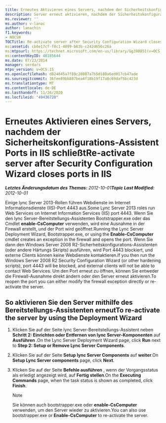 ```yaml
---
title: Erneutes Aktivieren eines Servers, nachdem der Sicherheitskonfigurations-Assistent Ports in IIS schließt
description: Server erneut aktivieren, nachdem der Sicherheitskonfigurations-Assistent die Ports in IIS geschlossen hat.
ms.reviewer: ''
ms.author: v-lanac
author: lanachin
f1.keywords:
- NOCSH
TOCTitle: Re-activate server after Security Configuration Wizard closes ports in IIS
ms:assetid: cb8e17cf-f8c1-4099-b63b-c242d656c26a
ms:mtpsurl: https://technet.microsoft.com/en-us/library/Gg398851(v=OCS.15)
ms:contentKeyID: 48185644
ms.date: 07/23/2014
manager: serdars
mtps_version: v=OCS.15
ms.openlocfilehash: d824845a7f89c28087a7b5d180a6ed017cb47ade
ms.sourcegitcommit: 36fee89bb887bea4f18b19f17a8c69daf5bc423d
ms.translationtype: MT
ms.contentlocale: de-DE
ms.lasthandoff: 11/26/2020
ms.locfileid: "49436720"
---
```

# <a name="re-activate-server-after-security-configuration-wizard-closes-ports-in-iis"></a><span data-ttu-id="8da06-103">Erneutes Aktivieren eines Servers, nachdem der Sicherheitskonfigurations-Assistent Ports in IIS schließt</span><span class="sxs-lookup"><span data-stu-id="8da06-103">Re-activate server after Security Configuration Wizard closes ports in IIS</span></span>

<div data-xmlns="http://www.w3.org/1999/xhtml">

<div class="topic" data-xmlns="http://www.w3.org/1999/xhtml" data-msxsl="urn:schemas-microsoft-com:xslt" data-cs="https://msdn.microsoft.com/">

<div data-asp="https://msdn2.microsoft.com/asp">



</div>

<div id="mainSection">

<div id="mainBody"><span data-ttu-id="8da06-104">

<span> </span></span><span class="sxs-lookup"><span data-stu-id="8da06-104">

<span> </span></span></span>

<span data-ttu-id="8da06-105">_**Letztes Änderungsdatum des Themas:** 2012-10-01_</span><span class="sxs-lookup"><span data-stu-id="8da06-105">_**Topic Last Modified:** 2012-10-01_</span></span>

<span data-ttu-id="8da06-106">Einige lync Server 2013-Rollen führen Webdienste im Internet Informationsdienste (IIS)-Port 4443 aus.</span><span class="sxs-lookup"><span data-stu-id="8da06-106">Some Lync Server 2013 roles run Web Services on Internet Information Services (IIS) port 4443.</span></span> <span data-ttu-id="8da06-107">Wenn Sie den lync Server-Bereitstellungs-Assistenten Bootstrapper.exe oder das Cmdlet **enable-CsComputer** verwenden, wird eine Ausnahme in der Firewall erstellt, und der Port wird geöffnet.</span><span class="sxs-lookup"><span data-stu-id="8da06-107">Running the Lync Server Deployment Wizard, Bootstrapper.exe, or using the **Enable-CsComputer** cmdlet creates an exception in the firewall and opens the port.</span></span> <span data-ttu-id="8da06-108">Wenn Sie dann den Windows Server 2008 R2-Sicherheitskonfigurations-Assistenten (oder andere Härtungs Skripts) ausführen, wird Port 4443 blockiert, und externe Clients können keine Webdienste kontaktieren.</span><span class="sxs-lookup"><span data-stu-id="8da06-108">If you then run the Windows Server 2008 R2 Security Configuration Wizard (or other hardening scripts), port 4443 will be blocked, and external clients will not be able to contact Web Services.</span></span> <span data-ttu-id="8da06-109">Um den Port erneut zu öffnen, können Sie entweder die Firewall-Ausnahme direkt ändern oder den Server erneut aktivieren.</span><span class="sxs-lookup"><span data-stu-id="8da06-109">To reopen the port you can either modify the firewall exception directly or re-activate the server.</span></span>

<div>

## <a name="to-re-activate-the-server-by-using-the-deployment-wizard"></a><span data-ttu-id="8da06-110">So aktivieren Sie den Server mithilfe des Bereitstellungs-Assistenten erneut</span><span class="sxs-lookup"><span data-stu-id="8da06-110">To re-activate the server by using the Deployment Wizard</span></span>

1.  <span data-ttu-id="8da06-111">Klicken Sie auf der Seite lync Server-Bereitstellungs-Assistent neben **Schritt 2: Einrichten oder Entfernen von lync Server-Komponenten** auf **Ausführen** .</span><span class="sxs-lookup"><span data-stu-id="8da06-111">On the Lync Server Deployment Wizard page, click **Run** next to **Step 2: Setup or Remove Lync Server Components**.</span></span>

2.  <span data-ttu-id="8da06-112">Klicken Sie auf der Seite **Setup lync Server Components** auf **weiter**.</span><span class="sxs-lookup"><span data-stu-id="8da06-112">On **Setup Lync Server components** page, click **Next**.</span></span>

3.  <span data-ttu-id="8da06-113">Klicken Sie auf der Seite **Befehle ausführen** , wenn der Vorgangsstatus als erledigt angezeigt wird, auf **Fertig stellen**.</span><span class="sxs-lookup"><span data-stu-id="8da06-113">On the **Executing Commands** page, when the task status is shown as completed, click **Finish**.</span></span>
    
    <div>
    

    > [!NOTE]
    > <span data-ttu-id="8da06-114">Sie können auch bootstrapper.exe oder <STRONG>enable-CsComputer</STRONG> verwenden, um den Server wieder zu aktivieren.</span><span class="sxs-lookup"><span data-stu-id="8da06-114">You can also use bootstrapper.exe or <STRONG>Enable-CsComputer</STRONG> to re-activate the server.</span></span>

    
    <span data-ttu-id="8da06-115"></div>

</div>

</div>

<span> </span>

</div>

</div>

</span><span class="sxs-lookup"><span data-stu-id="8da06-115"></div>

</div>

</div>

<span> </span>

</div>

</div>

</span></span></div>

